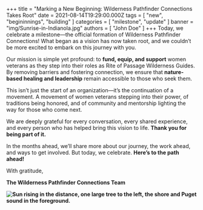 +++
title = "Marking a New Beginning: Wilderness Pathfinder Connections Takes Root"
date = 2021-08-14T19:29:00.000Z
tags = [ "new", "begininnings", "building" ]
categories = [ "milestone", "update" ]
banner = "img/Sunrise-in-Indianola.jpg"
authors = [ "John Doe" ]
+++
Today, we celebrate a milestone—the official formation of Wilderness Pathfinder Connections! What began as a vision has now taken root, and we couldn’t be more excited to embark on this journey with you.

Our mission is simple yet profound: to **fund, equip, and support** women veterans as they step into their roles as Rite of Passage Wilderness Guides. By removing barriers and fostering connection, we ensure that **nature-based healing and leadership** remain accessible to those who seek them.

This isn’t just the start of an organization—it’s the continuation of a movement. A movement of women veterans stepping into their power, of traditions being honored, and of community and mentorship lighting the way for those who come next.

We are deeply grateful for every conversation, every shared experience, and every person who has helped bring this vision to life. **Thank you for being part of it.**

In the months ahead, we’ll share more about our journey, the work ahead, and ways to get involved. But today, we celebrate. **Here’s to the path ahead!**

With gratitude,<br>

**The Wilderness Pathfinder Connections Team**

**![Sun rising in the distance, one large tree to the left, the shore and Puget sound in the foreground.](/uploads/20241013-073753.jpg "Sunrise at Indianola, Washington")**